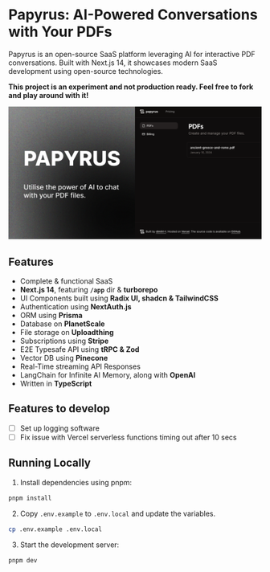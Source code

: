 # Papyrus: AI-Powered Conversations with Your PDFs

Papyrus is an open-source SaaS platform leveraging AI for interactive PDF conversations. Built with Next.js 14, it showcases modern SaaS development using open-source technologies.

**This project is an experiment and not production ready. Feel free to fork and play around with it!**

![Project Image](https://github.com/dimitri-t/papyrus/blob/main/public/thumbnail.png)

## Features

- Complete & functional SaaS
- **Next.js 14**, featuring **`/app`** dir & **turborepo**
- UI Components built using **Radix UI, shadcn & TailwindCSS**
- Authentication using **NextAuth.js**
- ORM using **Prisma**
- Database on **PlanetScale**
- File storage on **Uploadthing**
- Subscriptions using **Stripe**
- E2E Typesafe API using **tRPC & Zod**
- Vector DB using **Pinecone**
- Real-Time streaming API Responses
- LangChain for Infinite AI Memory, along with **OpenAI**
- Written in **TypeScript**

## Features to develop

- [ ] Set up logging software
- [ ] Fix issue with Vercel serverless functions timing out after 10 secs

## Running Locally

1. Install dependencies using pnpm:

```sh
pnpm install
```

2. Copy `.env.example` to `.env.local` and update the variables.

```sh
cp .env.example .env.local
```

3. Start the development server:

```sh
pnpm dev
```
